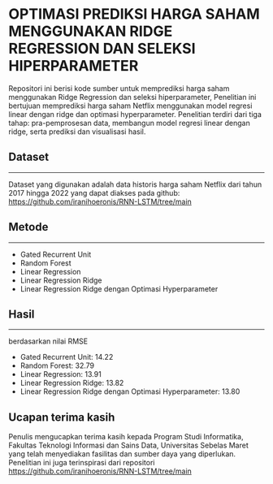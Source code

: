 # OPTIMASI PREDIKSI HARGA SAHAM MENGGUNAKAN RIDGE REGRESSION DAN SELEKSI HIPERPARAMETER 
Repositori ini berisi kode sumber untuk memprediksi harga saham menggunakan Ridge Regression dan seleksi hiperparameter, Penelitian ini bertujuan memprediksi harga saham Netflix menggunakan model regresi linear dengan ridge dan optimasi hyperparameter. Penelitian terdiri dari tiga tahap: pra-pemprosesan data, membangun model regresi linear dengan ridge, serta prediksi dan visualisasi hasil.

## Dataset
---

Dataset yang digunakan adalah data historis harga saham Netflix dari tahun 2017 hingga 2022 yang dapat diakses pada github: https://github.com/iranihoeronis/RNN-LSTM/tree/main

## Metode
---
* Gated Recurrent Unit
* Random Forest
* Linear Regression
* Linear Regression Ridge
* Linear Regression Ridge dengan Optimasi Hyperparameter

## Hasil
---
berdasarkan nilai RMSE
* Gated Recurrent Unit: 14.22
* Random Forest: 32.79
* Linear Regression: 13.91
* Linear Regression Ridge: 13.82
* Linear Regression Ridge dengan Optimasi Hyperparameter: 13.80

## Ucapan terima kasih
Penulis mengucapkan terima kasih kepada Program Studi Informatika, Fakultas Teknologi Informasi dan Sains Data, Universitas Sebelas Maret yang telah menyediakan fasilitas dan sumber daya yang diperlukan. Penelitian ini juga terinspirasi dari repositori https://github.com/iranihoeronis/RNN-LSTM/tree/main


